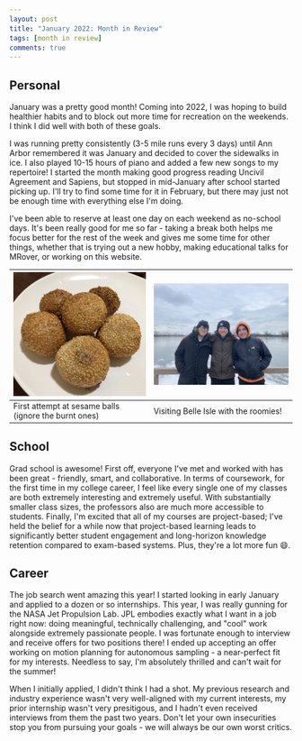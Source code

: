 ```yaml
---
layout: post
title: "January 2022: Month in Review"
tags: [month in review]
comments: true
---
```


## Personal
January was a pretty good month! Coming into 2022, I was hoping to build healthier habits and to block out more time for recreation on the weekends. I think I did well with both of these goals.

I was running pretty consistently (3-5 mile runs every 3 days) until Ann Arbor remembered it was January and decided to cover the sidewalks in ice. I also played 10-15 hours of piano and added a few new songs to my repertoire! I started the month making good progress reading Uncivil Agreement and Sapiens, but stopped in mid-January after school started picking up. I'll try to find some time for it in February, but there may just not be enough time with everything else I'm doing.

I've been able to reserve at least one day on each weekend as no-school days. It's been really good for me so far - taking a break both helps me focus better for the rest of the week and gives me some time for other things, whether that is trying out a new hobby, making educational talks for MRover, or working on this website.

| ![Sesame Balls](/assets/img/blog/2022-02-07-jan-review/sesame_balls.jpeg) | ![Belle Isle](/assets/img/blog/2022-02-07-jan-review/belle_isle.jpeg) |
| - | - |
| First attempt at sesame balls (ignore the burnt ones) | Visiting Belle Isle with the roomies! |

## School
Grad school is awesome! First off, everyone I've met and worked with has been great - friendly, smart, and collaborative. In terms of coursework, for the first time in my college career, I feel like every single one of my classes are both extremely interesting and extremely useful. With substantially smaller class sizes, the professors also are much more accessible to students. Finally, I'm excited that all of my courses are project-based; I've held the belief for a while now that project-based learning leads to significantly better student engagement and long-horizon knowledge retention compared to exam-based systems. Plus, they're a lot more fun :smile:.

## Career
The job search went amazing this year! I started looking in early January and applied to a dozen or so internships. This year, I was really gunning for the NASA Jet Propulsion Lab. JPL embodies exactly what I want in a job right now: doing meaningful, technically challenging, and "cool" work alongside extremely passionate people. I was fortunate enough to interview and receive offers for two positions there! I ended up accepting an offer working on motion planning for autonomous sampling - a near-perfect fit for my interests. Needless to say, I'm absolutely thrilled and can't wait for the summer!

When I initially applied, I didn't think I had a shot. My previous research and industry experience wasn't very well-aligned with my current interests, my prior internship wasn't very presitigous, and I hadn't even received interviews from them the past two years. Don't let your own insecurities stop you from pursuing your goals - we will always be our own worst critics.